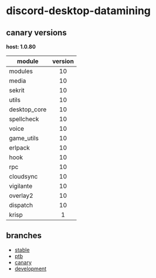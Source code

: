 # discord-desktop-datamining

## canary versions

**host: 1.0.80**

| module | version |
| ------ | :-----: |
| modules | 10 |
| media | 10 |
| sekrit | 10 |
| utils | 10 |
| desktop_core | 10 |
| spellcheck | 10 |
| voice | 10 |
| game_utils | 10 |
| erlpack | 10 |
| hook | 10 |
| rpc | 10 |
| cloudsync | 10 |
| vigilante | 10 |
| overlay2 | 10 |
| dispatch | 10 |
| krisp | 1 |

## branches

- [stable](https://github.com/OpenAsar/discord-desktop-datamining/tree/stable)
- [ptb](https://github.com/OpenAsar/discord-desktop-datamining/tree/ptb)
- [canary](https://github.com/OpenAsar/discord-desktop-datamining/tree/canary)
- [development](https://github.com/OpenAsar/discord-desktop-datamining/tree/development)